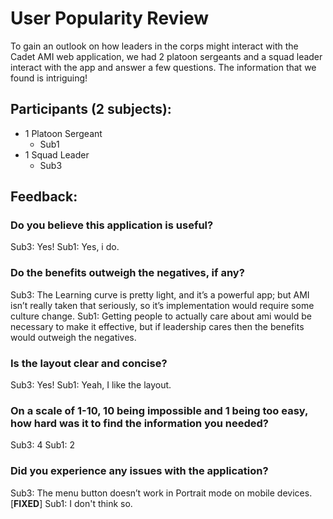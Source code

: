 # User Popularity Review
To gain an outlook on how leaders in the corps might interact with the Cadet AMI web application, we had 2 platoon sergeants and a squad leader interact with the app and answer a few questions. The information that we found is intriguing!

## Participants (2 subjects):
- 1 Platoon Sergeant
	- Sub1
- 1 Squad Leader    
	- Sub3


## Feedback:
### Do you believe this application is useful?
Sub3: Yes!
Sub1: Yes, i do.

### Do the benefits outweigh the negatives, if any?
Sub3: The Learning curve is pretty light, and it’s a powerful app; but AMI isn’t really taken that seriously, so it’s implementation would require some culture change.
Sub1: Getting people to actually care about ami would be necessary to make it effective, but if leadership cares then the benefits would outweigh the negatives.

### Is the layout clear and concise?
Sub3: Yes!
Sub1: Yeah, I like the layout.

### On a scale of 1-10, 10 being impossible and 1 being too easy, how hard was it to find the information you needed?
Sub3: 4
Sub1: 2

### Did you experience any issues with the application?
Sub3: The menu button doesn’t work in Portrait mode on mobile devices. [**FIXED**]
Sub1: I don't think so.